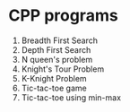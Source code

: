 # CPP programs
1. Breadth First Search
2. Depth First Search
3. N queen's problem
4. Knight's Tour Problem
5. K-Knight Problem
6. Tic-tac-toe game
7. Tic-tac-toe using min-max
